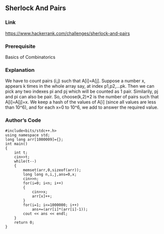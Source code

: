 ## Sherlock And Pairs

### Link
https://www.hackerrank.com/challenges/sherlock-and-pairs

### Prerequisite
Basics of Combinatorics

### Explanation
We have to count pairs (i,j) such that A[i]=A[j]. Suppose a number x, appears k times in the whole array say, at index p1,p2,...pk. Then we can pick any two indexes pi and pj which will be counted as 1 pair. Similarily, pj and pi can also be pair. So, choose(k,2)*2 is the number of pairs such that A[i]=A[j]=x.
We keep a hash of the values of A[i] (since all values are less than 10^6), and for each x=0 to 10^6, we add to answer the required value.

### Author’s  Code
```
#include<bits/stdc++.h>
using namespace std;
long long arr[1000009]={};
int main()
{
    int t;
    cin>>t;
    while(t--)
    {
        memset(arr,0,sizeof(arr));
        long long n,i,j,ans=0,x;
        cin>>n;
        for(i=0; i<n; i++)
        {
            cin>>x;
            arr[x]++;
        }
        for(i=1; i<=1000000; i++)
            ans+=(arr[i]*(arr[i]-1));
        cout << ans << endl;
    }
    return 0;
}
```
